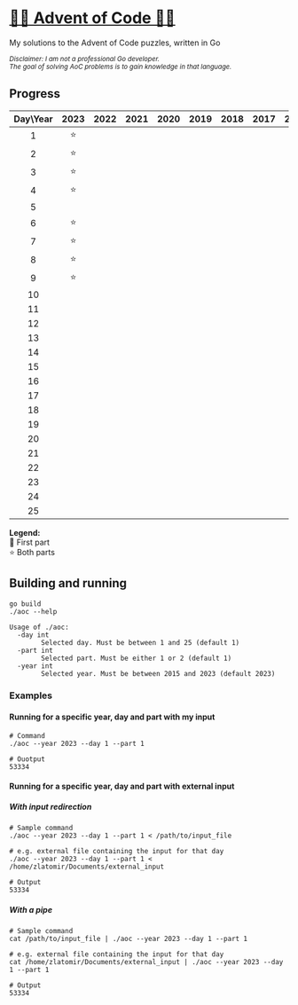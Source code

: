 # [🎄🎁 Advent of Code 🎁🎄](https://adventofcode.com/)

My solutions to the Advent of Code puzzles, written in Go

<sub><em>Disclaimer: I am not a professional Go developer.  
The goal of solving AoC problems is to gain knowledge in that language.</em></sub>

## Progress

| Day\Year | 2023 | 2022 | 2021 | 2020 | 2019 | 2018 | 2017 | 2016 | 2015 |
| :------: | :--: | :--: | :--: | :--: | :--: | :--: | :--: | :--: | :--: |
|     1    |  ⭐  |      |      |      |      |      |      |      |  ⭐  |
|     2    |  ⭐  |      |      |      |      |      |      |      |  ⭐  |
|     3    |  ⭐  |      |      |      |      |      |      |      |      |
|     4    |  ⭐  |      |      |      |      |      |      |      |      |
|     5    |      |      |      |      |      |      |      |      |      |
|     6    |  ⭐  |      |      |      |      |      |      |      |      |
|     7    |  ⭐  |      |      |      |      |      |      |      |      |
|     8    |  ⭐  |      |      |      |      |      |      |      |      |
|     9    |  ⭐  |      |      |      |      |      |      |      |      |
|    10    |      |      |      |      |      |      |      |      |      |
|    11    |      |      |      |      |      |      |      |      |      |
|    12    |      |      |      |      |      |      |      |      |      |
|    13    |      |      |      |      |      |      |      |      |      |
|    14    |      |      |      |      |      |      |      |      |      |
|    15    |      |      |      |      |      |      |      |      |      |
|    16    |      |      |      |      |      |      |      |      |      |
|    17    |      |      |      |      |      |      |      |      |      |
|    18    |      |      |      |      |      |      |      |      |      |
|    19    |      |      |      |      |      |      |      |      |      |
|    20    |      |      |      |      |      |      |      |      |      |
|    21    |      |      |      |      |      |      |      |      |      |
|    22    |      |      |      |      |      |      |      |      |      |
|    23    |      |      |      |      |      |      |      |      |      |
|    24    |      |      |      |      |      |      |      |      |      |
|    25    |      |      |      |      |      |      |      |      |      |

<strong>Legend:</strong>  
🚧 First part  
⭐ Both parts

## Building and running

```
go build
./aoc --help
```

```
Usage of ./aoc:
  -day int
        Selected day. Must be between 1 and 25 (default 1)
  -part int
        Selected part. Must be either 1 or 2 (default 1)
  -year int
        Selected year. Must be between 2015 and 2023 (default 2023)
```

### Examples

#### Running for a specific year, day and part with my input

```
# Command
./aoc --year 2023 --day 1 --part 1
```

```
# Ouotput
53334
```

#### Running for a specific year, day and part with external input

##### With input redirection

```
# Sample command
./aoc --year 2023 --day 1 --part 1 < /path/to/input_file

# e.g. external file containing the input for that day
./aoc --year 2023 --day 1 --part 1 < /home/zlatomir/Documents/external_input

# Output
53334
```

##### With a pipe

```
# Sample command
cat /path/to/input_file | ./aoc --year 2023 --day 1 --part 1

# e.g. external file containing the input for that day
cat /home/zlatomir/Documents/external_input | ./aoc --year 2023 --day 1 --part 1

# Output
53334
```

